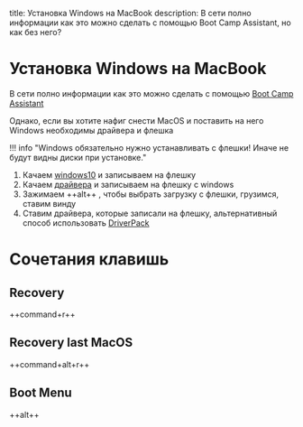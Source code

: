 title: Установка Windows на MacBook
description: В сети полно информации как это можно сделать с помощью Boot Camp Assistant, но как без него?

# Установка Windows на MacBook

В сети полно информации как это можно сделать с помощью [Boot Camp Assistant](https://support.apple.com/ru-ru/HT201468)

Однако, если вы хотите нафиг снести MacOS и поставить на него Windows необходимы драйвера и флешка

!!! info "Windows обязательно нужно устанавливать с флешки! Иначе не будут видны диски при установке."

1. Качаем [windows10](https://www.microsoft.com/ru-ru/software-download/windows10) и записываем на флешку
2. Качаем [драйвера](https://support.apple.com/kb/DL1720?locale=en_US) и записываем на флешку с windows
3. Зажимаем ++alt++ , чтобы выбрать загрузку с флешки, грузимся, ставим винду
4. Ставим драйвера, которые записали на флешку, альтернативный способ использовать [DriverPack](https://drp.su/ru)

# Сочетания клавишь

## Recovery

++command+r++

## Recovery last MacOS

++command+alt+r++

## Boot Menu

++alt++
